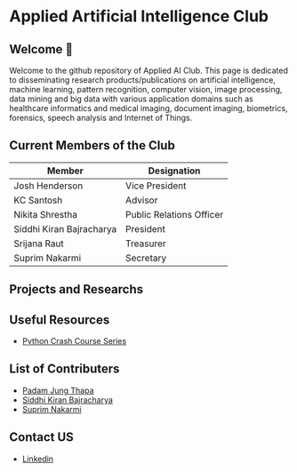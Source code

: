 # Applied Artificial Intelligence Club

## Welcome 👋
Welcome to the github repository of Applied AI Club. This page is dedicated to disseminating research products/publications on artificial intelligence, machine learning, pattern recognition, computer vision, image processing, data mining and big data with various application domains such as healthcare informatics and medical imaging, document imaging, biometrics, forensics, speech analysis and Internet of Things.


## Current Members of the Club


|Member| Designation |
|------|-------------|
|Josh Henderson| Vice President|
|KC Santosh| Advisor|
|Nikita Shrestha| Public Relations Officer|
|Siddhi Kiran Bajracharya| President|
|Srijana Raut| Treasurer|
|Suprim Nakarmi| Secretary|

## Projects and Researchs


## Useful Resources

- <a href = 'https://github.com/2AI-Lab/python-series'> Python Crash Course Series</a>

## List of Contributers
<ul>
<li><a href = 'https://github.com/padam56'>Padam Jung Thapa</a></li>
<li><a href = 'https://github.com/siddhi47'>Siddhi Kiran Bajracharya</a></li>
<li><a href = 'https://github.com/suprimnakarmi'>Suprim Nakarmi</a></li>
</ul>


## Contact US
- <a href = 'https://www.linkedin.com/company/kc-2ai/'>Linkedin</a>
